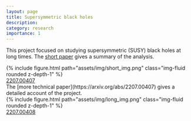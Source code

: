 ```yaml
---
layout: page
title: Supersymmetric black holes
description: 
category: research
importance: 1
---
```


This project focused on studying supersymmetric (SUSY) black holes at long times. The [short paper](https://arxiv.org/abs/2207.00407) gives a summary of the analysis.

<div class="row">
    <div class="col-sm mt-3 mt-md-0">
        {% include figure.html path="assets/img/short_img.png" class="img-fluid rounded z-depth-1" %}
        <div class="caption">
        <a href="https://arxiv.org/pdf/2207.00407.pdf">2207.00407</a>
    </div>
</div>
The [more technical paper](https://arxiv.org/abs/2207.00407) gives a detailed account of the project.
    
<div class="row">    
    <div class="col-sm mt-3 mt-md-0">
        {% include figure.html path="assets/img/long_img.png" class="img-fluid rounded z-depth-1" %}
        <div class="caption">
        <a href="https://arxiv.org/pdf/2207.00408.pdf">2207.00408</a>
    </div>
</div>

   

